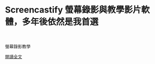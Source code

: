 # Screencastify 螢幕錄影與教學影片軟體，多年後依然是我首選

<!--more-->
<!--233-->
<br><br/>
螢幕錄影教學

[閱讀全文](https://www.playpcesor.com/2018/03/screencastify.html)

